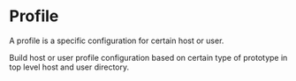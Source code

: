 # Profile

A profile is a specific configuration for certain host or user.

Build host or user profile configuration based on certain type of prototype in top level host and user directory.